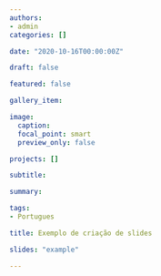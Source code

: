 ```yaml
---
authors:
- admin
categories: []

date: "2020-10-16T00:00:00Z"

draft: false

featured: false

gallery_item:

image:
  caption: 
  focal_point: smart
  preview_only: false

projects: []

subtitle: 

summary: 

tags: 
- Portugues

title: Exemplo de criação de slides

slides: "example"

---
```




